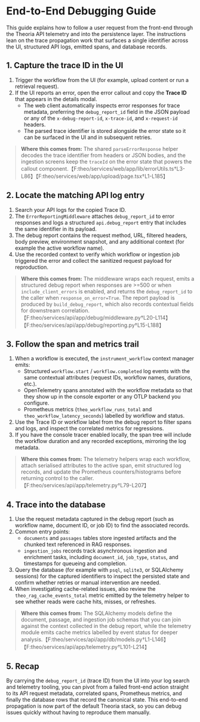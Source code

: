 # End-to-End Debugging Guide

This guide explains how to follow a user request from the front-end through the
Theoria API telemetry and into the persistence layer. The instructions lean
on the trace propagation work that surfaces a single identifier across the UI,
structured API logs, emitted spans, and database records.

## 1. Capture the trace ID in the UI

1. Trigger the workflow from the UI (for example, upload content or run a
   retrieval request).
2. If the UI reports an error, open the error callout and copy the **Trace ID**
   that appears in the details modal.
   - The web client automatically inspects error responses for trace metadata,
     preferring the `debug_report_id` field in the JSON payload or any of the
     `x-debug-report-id`, `x-trace-id`, and `x-request-id` headers.
   - The parsed trace identifier is stored alongside the error state so it can
     be surfaced in the UI and in subsequent retries.

> **Where this comes from:** The shared `parseErrorResponse` helper decodes the
> trace identifier from headers or JSON bodies, and the ingestion screens keep
> the `traceId` on the error state that powers the callout component.【F:theo/services/web/app/lib/errorUtils.ts†L3-L86】【F:theo/services/web/app/upload/page.tsx†L1-L185】

## 2. Locate the matching API log entry

1. Search your API logs for the copied Trace ID.
2. The `ErrorReportingMiddleware` attaches `debug_report_id` to error
   responses and logs a structured `api.debug_report` entry that includes the
   same identifier in its payload.
3. The debug report contains the request method, URL, filtered headers, body
   preview, environment snapshot, and any additional context (for example the
   active workflow name).
4. Use the recorded context to verify which workflow or ingestion job triggered
   the error and collect the sanitized request payload for reproduction.

> **Where this comes from:** The middleware wraps each request, emits a
> structured debug report when responses are >=500 or when `include_client_errors`
> is enabled, and returns the `debug_report_id` to the caller when
> `response_on_error=True`. The report payload is produced by
> `build_debug_report`, which also records contextual fields for downstream
> correlation.【F:theo/services/api/app/debug/middleware.py†L20-L114】【F:theo/services/api/app/debug/reporting.py†L15-L188】

## 3. Follow the span and metrics trail

1. When a workflow is executed, the `instrument_workflow` context manager emits:
   - Structured `workflow.start` / `workflow.completed` log events with the same
     contextual attributes (request IDs, workflow names, durations, etc.).
   - OpenTelemetry spans annotated with the workflow metadata so that they show
     up in the console exporter or any OTLP backend you configure.
   - Prometheus metrics (`theo_workflow_runs_total` and
     `theo_workflow_latency_seconds`) labelled by workflow and status.
2. Use the Trace ID or workflow label from the debug report to filter spans and
   logs, and inspect the correlated metrics for regressions.
3. If you have the console tracer enabled locally, the span tree will include
   the workflow duration and any recorded exceptions, mirroring the log
   metadata.

> **Where this comes from:** The telemetry helpers wrap each workflow, attach
> serialised attributes to the active span, emit structured log records, and
> update the Prometheus counters/histograms before returning control to the
> caller.【F:theo/services/api/app/telemetry.py†L79-L207】

## 4. Trace into the database

1. Use the request metadata captured in the debug report (such as workflow name,
   document ID, or job ID) to find the associated records.
2. Common entry points:
   - `documents` and `passages` tables store ingested artifacts and the chunked
     text referenced in RAG responses.
   - `ingestion_jobs` records track asynchronous ingestion and enrichment tasks,
     including `document_id`, `job_type`, `status`, and timestamps for queueing
     and completion.
3. Query the database (for example with `psql`, `sqlite3`, or SQLAlchemy
   sessions) for the captured identifiers to inspect the persisted state and
   confirm whether retries or manual intervention are needed.
4. When investigating cache-related issues, also review the
   `theo_rag_cache_events_total` metric emitted by the telemetry helper to see
   whether reads were cache hits, misses, or refreshes.

> **Where this comes from:** The SQLAlchemy models define the document, passage,
> and ingestion job schemas that you can join against the context collected in
> the debug report, while the telemetry module emits cache metrics labelled by
> event status for deeper analysis.【F:theo/services/api/app/db/models.py†L1-L146】【F:theo/services/api/app/telemetry.py†L101-L214】

## 5. Recap

By carrying the `debug_report_id` (trace ID) from the UI into your log search
and telemetry tooling, you can pivot from a failed front-end action straight to
its API request metadata, correlated spans, Prometheus metrics, and finally the
database rows that record the canonical state. This end-to-end propagation is
now part of the default Theoria stack, so you can debug issues quickly
without having to reproduce them manually.
